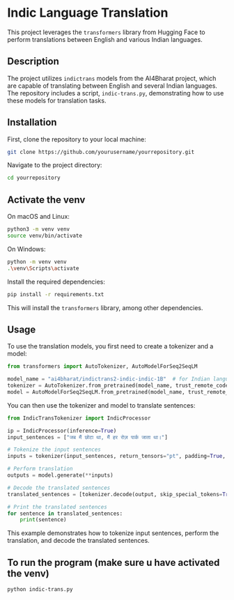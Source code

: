 # Indic Language Translation

This project leverages the `transformers` library from Hugging Face to perform translations between English and various Indian languages.

## Description

The project utilizes `indictrans` models from the AI4Bharat project, which are capable of translating between English and several Indian languages. The repository includes a script, `indic-trans.py`, demonstrating how to use these models for translation tasks.

## Installation

First, clone the repository to your local machine:

```sh
git clone https://github.com/yourusername/yourrepository.git
```

Navigate to the project directory:

```sh
cd yourrepository
```

## Activate the venv

On macOS and Linux:

```sh
python3 -m venv venv
source venv/bin/activate
```

On Windows:

```sh
python -m venv venv
.\venv\Scripts\activate
```

Install the required dependencies:

```sh
pip install -r requirements.txt
```

This will install the `transformers` library, among other dependencies.

## Usage

To use the translation models, you first need to create a tokenizer and a model:

```python
from transformers import AutoTokenizer, AutoModelForSeq2SeqLM

model_name = "ai4bharat/indictrans2-indic-indic-1B"  # for Indian languages translation
tokenizer = AutoTokenizer.from_pretrained(model_name, trust_remote_code=True)
model = AutoModelForSeq2SeqLM.from_pretrained(model_name, trust_remote_code=True)
```

You can then use the tokenizer and model to translate sentences:

```python
from IndicTransTokenizer import IndicProcessor

ip = IndicProcessor(inference=True)
input_sentences = ["जब मैं छोटा था, मैं हर रोज़ पार्क जाता था।"]

# Tokenize the input sentences
inputs = tokenizer(input_sentences, return_tensors="pt", padding=True, truncation=True)

# Perform translation
outputs = model.generate(**inputs)

# Decode the translated sentences
translated_sentences = [tokenizer.decode(output, skip_special_tokens=True) for output in outputs]

# Print the translated sentences
for sentence in translated_sentences:
    print(sentence)
```

This example demonstrates how to tokenize input sentences, perform the translation, and decode the translated sentences.

## To run the program (make sure u have activated the venv)

```sh
python indic-trans.py
```

